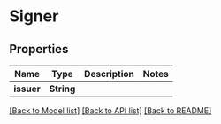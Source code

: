 # Signer

## Properties

Name | Type | Description | Notes
------------ | ------------- | ------------- | -------------
**issuer** | **String** |  | 

[[Back to Model list]](../README.md#documentation-for-models) [[Back to API list]](../README.md#documentation-for-api-endpoints) [[Back to README]](../README.md)


